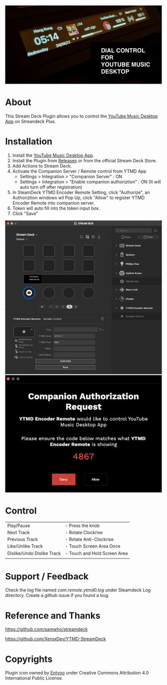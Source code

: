 ![Preview Image](previews/1-preview.png)


# About

This Stream Deck Plugin allows you to control the [YouTube Music Desktop App](https://github.com/ytmdesktop/ytmdesktop) on Streandeck Plus.




# Installation

1. Install the [YouTube Music Desktop App](https://github.com/ytmdesktop/ytmdesktop).
2. Install the Plugin from [Releases](https://github.com/levindecaro/streamdeck-ytmd-remote/releases) or from the official Stream Deck Store.
3. Add Actions to Stream Deck.
4. Activate the Companion Server / Remote control from YTMD App
    - Settings > Integration > "Companion Server" : ON
    - Settings > Integration > "Enable companion authoriztion" : ON (It will auto turn off after registration)
5. In SteamDeck YTMD Encoder Remote Setting, click "Authorize", an Authoriztion windows wil Pop Up, click "Allow" to register YTMD Encoder Remote into companion server.
6. Token will auto fill into the token input box.
7. Click "Save"


![Setting](images/setting.png)
![Authoriztion](images/authoriztion.png)

# Control

|   |   |
|---|---|
|Play/Pause| - Press the knob |
|Next Track| - Rotate Clockrise |
|Previous Track| - Rotate Anti-Clockrise|
|Like/Unlike Track| - Touch Screen Area Once|
|Dislike/Undo Dislike Track| - Touch and Hold Screen Area|
|   |   |

# Support / Feedback
Check the log file named *com.remote.ytmd0.log* under Steamdeck Log directory. Create a github issue if you found a bug.


# Reference and Thanks

https://github.com/samwho/streamdeck

https://github.com/XeroxDev/YTMD-StreamDeck



# Copyrights

Plugin icon owned by [Entyoo](https://www.entypo.com/) under Creative Commons Attribution 4.0 International Public License.
